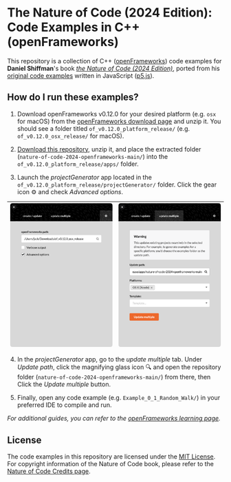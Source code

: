 # The Nature of Code (2024 Edition): Code Examples in C++ (openFrameworks)

This repository is a collection of C++ ([openFrameworks](https://openframeworks.cc/)) code examples for **Daniel Shiffman**'s book [_the Nature of Code (2024 Edition)_](https://natureofcode.com/), ported from his [original code examples](https://natureofcode.com/examples/) written in JavaScript ([p5.js](https://p5js.org/)).

## How do I run these examples?

1. Download openFrameworks v0.12.0 for your desired platform (e.g. `osx` for macOS) from the [openFrameworks download page](https://openframeworks.cc/download/) and unzip it. You should see a folder titled `of_v0.12.0_platform_release/` (e.g. `of_v0.12.0_osx_release/` for macOS).

2. [Download this repository](https://github.com/jackbdu/nature-of-code-2024-openframeworks/archive/refs/heads/main.zip), unzip it, and place the extracted folder (`nature-of-code-2024-openframeworks-main/`) into the `of_v0.12.0_platform_release/apps/` folder.

3. Launch the _projectGenerator_ app located in the `of_v0.12.0_platform_release/projectGenerator/` folder. Click the gear icon :gear: and check _Advanced options_.

| ![](assets/project-generator-advanced-options-screenshot.png) | ![](assets/project-generator-update-multiple-screenshot.png) |
| ------------------------------------------------------------- | ------------------------------------------------------------ |

4. In the _projectGenerator_ app, go to the _update multiple_ tab. Under _Update path_, click the magnifying glass icon :mag: and open the repository folder (`nature-of-code-2024-openframeworks-main/`) from there, then Click the _Update multiple_ button.

5. Finally, open any code example (e.g. `Example_0_1_Random_Walk/`) in your preferred IDE to compile and run.

_For additional guides, you can refer to the [openFrameworks learning page](https://openframeworks.cc/learning/)._

## License

The code examples in this repository are licensed under the [MIT License](LICENSE). For copyright information of the Nature of Code book, please refer to the [Nature of Code Credits page](https://natureofcode.com/credits/).
